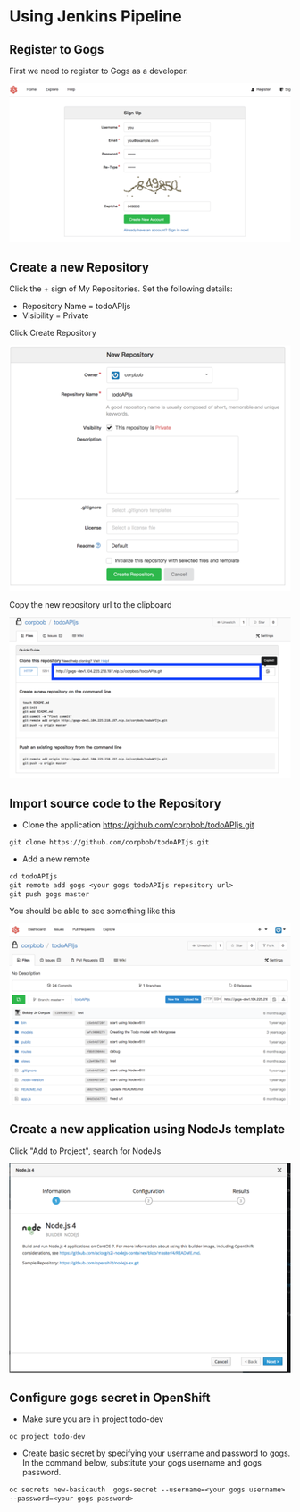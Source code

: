 # Using Jenkins Pipeline

## Register to Gogs 

First we need to register to Gogs as a developer.

![Register To Gogs](images/register_to_gogs.png)

## Create a new Repository

Click the + sign of My Repositories. Set the following details:

- Repository Name = todoAPIjs
- Visibility = Private

Click Create Repository

![Repository Details](images/new_repository_details.png)

Copy the new repository url to the clipboard

![Repository URL](images/todo_repository.png)

## Import source code to the Repository

- Clone the application https://github.com/corpbob/todoAPIjs.git
```
git clone https://github.com/corpbob/todoAPIjs.git
```
- Add a new remote 
```
cd todoAPIjs
git remote add gogs <your gogs todoAPIjs repository url>
git push gogs master
```
You should be able to see something like this

![Todo After Import](images/todo_after_import.png)

## Create a new application using NodeJs template

Click "Add to Project", search for NodeJs

![New NodeJS Apps](images/new_app_nodejs.png)

## Configure gogs secret in OpenShift
- Make sure you are in project todo-dev
```
oc project todo-dev
```

- Create basic secret by specifying your username and password to gogs. In the command below, substitute your gogs username and gogs password.
```
oc secrets new-basicauth  gogs-secret --username=<your gogs username> --password=<your gogs password>
```


